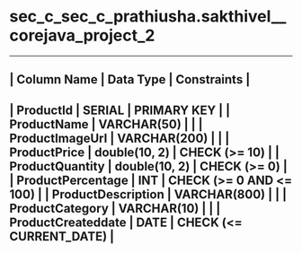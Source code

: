 # sec_c_sec_c_prathiusha.sakthivel__corejava_project_2

---------------------------------------------------------------------
| Column Name         | Data Type         | Constraints             |
---------------------------------------------------------------------
| ProductId           | SERIAL            | PRIMARY KEY             |
| ProductName         | VARCHAR(50)       |                         |
| ProductImageUrl     | VARCHAR(200)      |                         |
| ProductPrice        | double(10, 2)     | CHECK (>= 10)           |
| ProductQuantity     | double(10, 2)     | CHECK (>= 0)            |
| ProductPercentage   | INT               | CHECK (>= 0 AND <= 100) |
| ProductDescription  | VARCHAR(800)      |                         |
| ProductCategory     | VARCHAR(10)       |                         |
| ProductCreateddate  | DATE              | CHECK (<= CURRENT_DATE) |
---------------------------------------------------------------------
